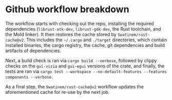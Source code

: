 # Github workflow breakdown

The workflow starts with checking out the repo, installing the required dependencies (`librust-atk-dev`, `librust-gdk-dev`, the Rust toolchain, and the Mold linker). It then restores the cache stored by `Swatinem/rust-cache@v2`. This includes the `~/.cargo` and `./target` directories, which contain installed binaries, the cargo registry, the cache, git dependencies and build artifacts of dependencies.

Next, a build check is ran via `cargo build --verbose`, followed by clippy checks on the `gui-vizia` and `gui-egui` versions of the crate, and finally, the tests are ran via `cargo test --workspace --no-default-features --features components --verbose`.

As a final step, the `Swatinem/rust-cache@v2` workflow updates the aforementioned cache for re-use by the next job.
